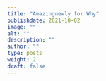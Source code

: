 ```yaml
---
title: "Amazingnewly for Why"
publishdate: 2021-10-02
image: ""
alt: ""
description: ""
author: ""
type: posts
weight: 2
draft: false
---
```

